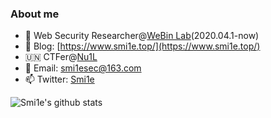 ### About me
- 🔭 Web Security Researcher@[WeBin Lab](https://www.dbappsecurity.com.cn/list-89-1.html)(2020.04.1-now)
- 📖 Blog: [https://www.smi1e.top/](https://www.smi1e.top/)
- 🇺🇳 CTFer@[Nu1L](https://www.nu1l.com/)
- 📧 Email: smi1esec@163.com
- 📫 Twitter: [Smi1e](https://twitter.com/Smi1e_521?lang=zh-cn)

![Smi1e's github stats](https://github-readme-stats.vercel.app/api?username=Smi1eSEC)
